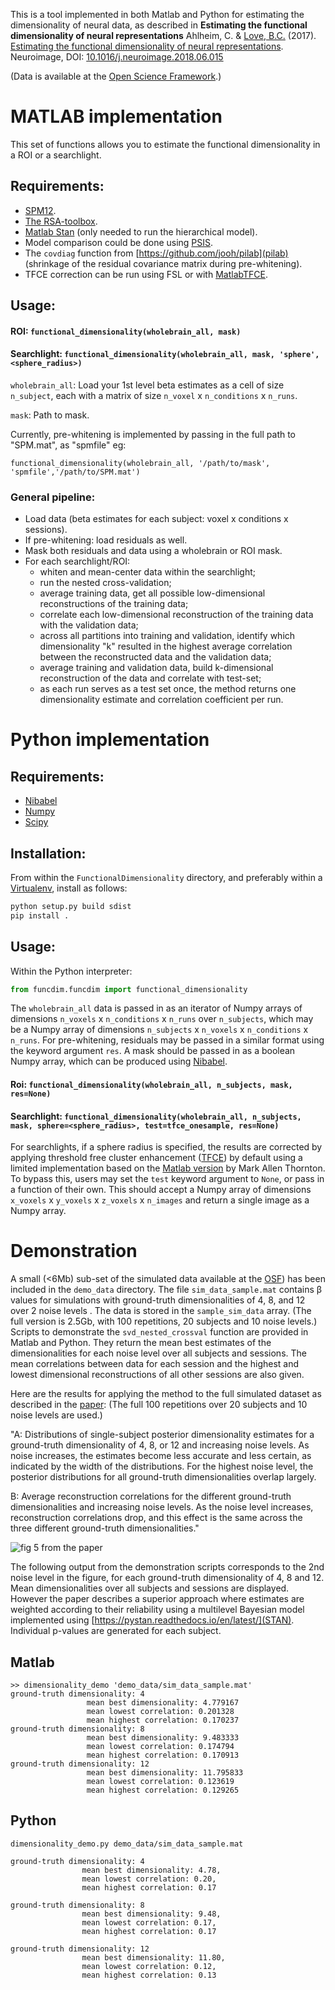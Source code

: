 This is a tool implemented in both Matlab and Python for estimating the dimensionality of neural data, as described in 
**Estimating the functional dimensionality of neural representations**
Ahlheim, C. & [Love, B.C.](http://bradlove.org) (2017). [Estimating the functional dimensionality of neural representations](https://www.sciencedirect.com/science/article/pii/S1053811918305226). Neuroimage, DOI: [10.1016/j.neuroimage.2018.06.015](https://doi.org/10.1016/j.neuroimage.2018.06.015)

(Data is available at the [Open Science Framework](https://osf.io/tpq92/).)

# MATLAB implementation

This set of functions allows you to estimate the functional dimensionality in a ROI or a searchlight.

## Requirements:

- [SPM12](http://www.fil.ion.ucl.ac.uk/spm/software/spm12/).
- [The RSA-toolbox](https://www.mrc-cbu.cam.ac.uk/methods-and-resources/toolboxes/).
- [Matlab Stan](http://mc-stan.org/users/interfaces/matlab-stan) (only needed to run the hierarchical model).
- Model comparison could be done using [PSIS](https://github.com/avehtari/PSIS).
- The ```covdiag``` function from [https://github.com/jooh/pilab](pilab) (shrinkage of the residual covariance matrix during pre-whitening).
- TFCE correction can be run using FSL or with [MatlabTFCE](https://github.com/markallenthornton/MatlabTFCE).

## Usage:    
    
#### ROI: ```functional_dimensionality(wholebrain_all, mask)```

#### Searchlight: ```functional_dimensionality(wholebrain_all, mask, 'sphere',<sphere_radius>)```

```wholebrain_all```: Load your 1st level beta estimates as a cell of size ```n_subject```, each with a matrix of size ```n_voxel``` x ```n_conditions``` x ```n_runs```.

```mask```: Path to mask.
    
Currently, pre-whitening is implemented by passing in the full path to "SPM.mat", as "spmfile" eg:

```functional_dimensionality(wholebrain_all, '/path/to/mask', 'spmfile','/path/to/SPM.mat')```

### General pipeline:
- Load data (beta estimates for each subject: voxel x conditions x sessions).
- If pre-whitening: load residuals as well.
- Mask both residuals and data using a wholebrain or ROI mask.
- For each searchlight/ROI:
  + whiten and mean-center data within the searchlight;
  + run the nested cross-validation;
  + average training data, get all possible low-dimensional reconstructions of the training data;
  + correlate each low-dimensional reconstruction of the training data with the validation data;
  + across all partitions into training and validation, identify which dimensionality "k" resulted in the highest average correlation between the reconstructed data and the validation data;
  + average training and validation data, build k-dimensional reconstruction of the data and correlate with test-set;
  + as each run serves as a test set once, the method returns one dimensionality estimate and correlation coefficient per run.
  
# Python implementation

## Requirements:

- [Nibabel](http://nipy.org/nibabel/)
- [Numpy](http://www.numpy.org/)
- [Scipy](https://www.scipy.org/)

## Installation:

From within the ```FunctionalDimensionality``` directory, and preferably within a [Virtualenv](https://virtualenv.pypa.io/en/stable/), install as follows:

```python
python setup.py build sdist
pip install .
```

## Usage:

Within the Python interpreter:

```python
from funcdim.funcdim import functional_dimensionality
```

The ```wholebrain_all``` data is passed in as an iterator of Numpy arrays of dimensions ```n_voxels``` x ```n_conditions``` x ```n_runs``` over ```n_subjects```, which may be a Numpy array of dimensions ```n_subjects``` x ```n_voxels``` x ```n_conditions``` x ```n_runs```. For pre-whitening, residuals may be passed in a similar format using the keyword argument ```res```. A mask should be passed in as a boolean Numpy array, which can be produced using [Nibabel](http://nipy.org/nibabel/).

#### Roi: ```functional_dimensionality(wholebrain_all, n_subjects, mask, res=None)``` 

#### Searchlight: ```functional_dimensionality(wholebrain_all, n_subjects, mask, sphere=<sphere_radius>, test=tfce_onesample, res=None)```
For searchlights, if a sphere radius is specified, the results are corrected by applying threshold free cluster enhancement ([TFCE](https://www.ncbi.nlm.nih.gov/pubmed/18501637)) by default using a limited implementation based on the [Matlab version](https://github.com/markallenthornton/MatlabTFCE) by Mark Allen Thornton. To bypass this, users may set the ```test``` keyword argument to ```None```, or pass in a function of their own. This should accept a Numpy array of dimensions ```x_voxels``` x ```y_voxels``` x ```z_voxels``` x ```n_images``` and return a single image as a Numpy array.

# Demonstration

A small (<6Mb) sub-set of the simulated data available at the [OSF](https://osf.io/tpq92/)) has
been included in the ```demo_data``` directory. The file ```sim_data_sample.mat``` contains &beta; values for
simulations with ground-truth dimensionalities of 4, 8, and 12 over 2 noise levels . The data is stored in the ```sample_sim_data``` array. (The full version is 2.5Gb, with 100 repetitions, 20 subjects and 10 noise levels.) Scripts to demonstrate the ```svd_nested_crossval``` function are provided in Matlab and Python. They return the mean best estimates of the dimensionalities for each noise level over all subjects and sessions. The mean correlations between data for each session and the highest and lowest dimensional reconstructions of all other sessions are also given.

Here are the results for applying the method to the full simulated dataset as described in the [paper](https://www.sciencedirect.com/science/article/pii/S1053811918305226):
(The full 100 repetitions over 20 subjects and 10 noise levels are used.)

"A: Distributions of single-subject posterior dimensionality estimates for a ground-truth dimensionality of 4, 8, or 12 and increasing noise levels. As noise increases, the 
estimates become less accurate and less certain, as indicated by the width of the distributions. For the highest noise level, the posterior distributions for all 
ground-truth dimensionalities overlap largely.
 
B: Average reconstruction correlations for the different ground-truth dimensionalities and increasing noise levels. As the noise level increases, reconstruction 
correlations drop, and this effect is the same across the three different ground-truth dimensionalities."

![fig 5 from the paper](https://raw.githubusercontent.com/lovelabUCL/dimensionality/staging/img/full_simulation_results.jpg)

The following output from the demonstration scripts corresponds to the 2nd noise level in the figure, for each ground-truth
dimensionality of 4, 8 and 12. Mean dimensionalities over all subjects and sessions are displayed. However the paper describes
a superior approach where estimates are weighted according to their reliability using a multilevel Bayesian model implemented
using [https://pystan.readthedocs.io/en/latest/](STAN). Individual p-values are generated for each subject.

## Matlab

```
>> dimensionality_demo 'demo_data/sim_data_sample.mat'
ground-truth dimensionality: 4
                 mean best dimensionality: 4.779167
                 mean lowest correlation: 0.201328
                 mean highest correlation: 0.170237
ground-truth dimensionality: 8
                 mean best dimensionality: 9.483333
                 mean lowest correlation: 0.174794
                 mean highest correlation: 0.170913
ground-truth dimensionality: 12
                 mean best dimensionality: 11.795833
                 mean lowest correlation: 0.123619
                 mean highest correlation: 0.129265
```

## Python

```
dimensionality_demo.py demo_data/sim_data_sample.mat

ground-truth dimensionality: 4
                mean best dimensionality: 4.78,
                mean lowest correlation: 0.20,
                mean highest correlation: 0.17

ground-truth dimensionality: 8
                mean best dimensionality: 9.48,
                mean lowest correlation: 0.17,
                mean highest correlation: 0.17

ground-truth dimensionality: 12
                mean best dimensionality: 11.80,
                mean lowest correlation: 0.12,
                mean highest correlation: 0.13
```
